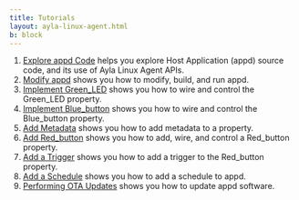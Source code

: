 ```yaml
---
title: Tutorials
layout: ayla-linux-agent.html
b: block
---
```


1. [Explore appd Code](explore-appd-code) helps you explore Host Application (appd) source code, and its use of Ayla Linux Agent APIs.
1. [Modify appd](modify-appd) shows you how to modify, build, and run appd.
1. [Implement Green_LED](implement-green-led) shows you how to wire and control the Green_LED property.
1. [Implement Blue_button](implement-blue-button) shows you how to wire and control the Blue_button property.
1. [Add Metadata](add-metadata) shows you how to add metadata to a property.
1. [Add Red_button](add-red-button) shows you how to add, wire, and control a Red_button property.
1. [Add a Trigger](add-a-trigger) shows you how to add a trigger to the Red_button property.
1. [Add a Schedule](add-a-schedule) shows you how to add a schedule to appd.
1. [Performing OTA Updates](perform-ota-updates) shows you how to update appd software.
